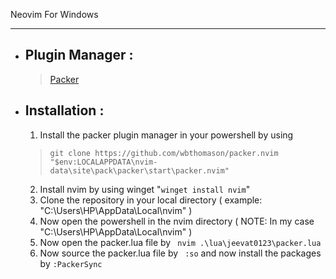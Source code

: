 Neovim For Windows 
***
- ## Plugin Manager :
    > [Packer](https://github.com/wbthomason/packer.nvim)
- ## Installation : 
    1. Install the packer plugin manager in your powershell by using 
    
    > ```git clone https://github.com/wbthomason/packer.nvim   "$env:LOCALAPPDATA\nvim-data\site\pack\packer\start\packer.nvim" ```
    2. Install nvim by using winget "``` winget install nvim ```"
    3. Clone the repository in your local directory ( example: "C:\Users\HP\AppData\Local\nvim" )
    4. Now open the powershell in the nvim directory ( NOTE: In my case "C:\Users\HP\AppData\Local\nvim" ) 
    5. Now open the packer.lua file by ``` nvim .\lua\jeevat0123\packer.lua```
    6. Now source the packer.lua file by ``` :so``` and now install the packages by ```:PackerSync```

